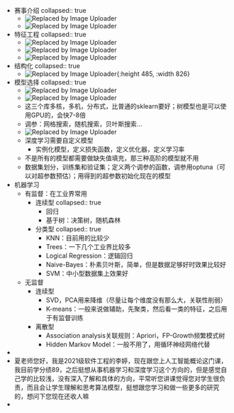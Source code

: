 - 赛事介绍
  collapsed:: true
	- ![Replaced by Image Uploader](https://raw.githubusercontent.com/qugushihua/blog-images/master/202403091619663.png)
	- ![Replaced by Image Uploader](https://raw.githubusercontent.com/qugushihua/blog-images/master/202403091621258.png)
- 特征工程
  collapsed:: true
	- ![Replaced by Image Uploader](https://raw.githubusercontent.com/qugushihua/blog-images/master/202403091636008.png)
	- ![Replaced by Image Uploader](https://raw.githubusercontent.com/qugushihua/blog-images/master/202403091637848.png)
	- ![Replaced by Image Uploader](https://raw.githubusercontent.com/qugushihua/blog-images/master/202403091639628.png)
- 结构化
  collapsed:: true
	- ![Replaced by Image Uploader](https://raw.githubusercontent.com/qugushihua/blog-images/master/202403091647550.png){:height 485, :width 826}
- 模型选择
  collapsed:: true
	- ![Replaced by Image Uploader](https://raw.githubusercontent.com/qugushihua/blog-images/master/202403091649586.png)
	- ![Replaced by Image Uploader](https://raw.githubusercontent.com/qugushihua/blog-images/master/202403091653857.png)
	- 这三个库多核，多机，分布式，比普通的sklearn要好；树模型也是可以使用GPU的，会快7-8倍
	- 调参：网格搜索，随机搜索，贝叶斯搜索...
	- ![Replaced by Image Uploader](https://raw.githubusercontent.com/qugushihua/blog-images/master/202403091657925.png)
	- 深度学习需要自定义模型
		- 实例化模型，定义损失函数，定义优化器，定义学习率
	- 不是所有的模型都需要做缺失值填充，那三种高阶的模型就不用
	- 数据集划分，训练集和验证集；定义两个调参的函数，调参用optuna（可以对超参数预估）；用得到的超参数初始化现在的模型
- 机器学习
	- 有监督：在工业界常用
		- 连续型
		  collapsed:: true
			- 回归
			- 基于树：决策树，随机森林
		- 分类型
		  collapsed:: true
			- KNN：目前用的比较少
			- Trees：一下几个工业界比较多
			- Logical Regression：逻辑回归
			- Naive-Bayes：朴素贝叶斯，简单，但是数据足够好时效果比较好
			- SVM：中小型数据集上效果好
	- 无监督
		- 连续型
			- SVD，PCA用来降维（尽量让每个维度没有那么大，关联性削弱）
			- K-means：一般来说做辅助，先聚类，然后看一类的特征，之后用于有监督训练
		- 离散型
			- Association analysis关联规则：Apriori，FP-Growth频繁模式树
			- Hidden Markov Model：一般不用了，用循环神经网络代替
-
- 夏老师您好，我是2021级软件工程的李婷，现在跟您上人工智能概论这门课，我目前学分绩89，之后挺想从事机器学习和深度学习这个方向的，但是感觉自己学的比较浅，没有深入了解和具体的方向，平常听您讲课觉得您对学生很负责，而且会让学生理解和思考算法模型，挺想跟您学习和做一些更多的研究的，想问下您现在还收人嘛
-